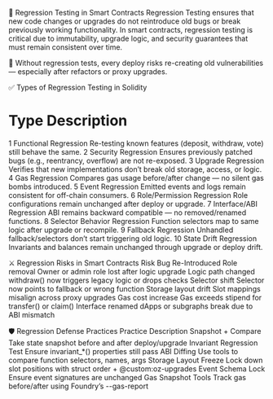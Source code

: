 🔁 Regression Testing in Smart Contracts
Regression Testing ensures that new code changes or upgrades do not reintroduce old bugs or break previously working functionality. In smart contracts, regression testing is critical due to immutability, upgrade logic, and security guarantees that must remain consistent over time.

🚨 Without regression tests, every deploy risks re-creating old vulnerabilities — especially after refactors or proxy upgrades.

✅ Types of Regression Testing in Solidity
#	Type	Description
1	Functional Regression	Re-testing known features (deposit, withdraw, vote) still behave the same.
2	Security Regression	Ensures previously patched bugs (e.g., reentrancy, overflow) are not re-exposed.
3	Upgrade Regression	Verifies that new implementations don’t break old storage, access, or logic.
4	Gas Regression	Compares gas usage before/after change — no silent gas bombs introduced.
5	Event Regression	Emitted events and logs remain consistent for off-chain consumers.
6	Role/Permission Regression	Role configurations remain unchanged after deploy or upgrade.
7	Interface/ABI Regression	ABI remains backward compatible — no removed/renamed functions.
8	Selector Behavior Regression	Function selectors map to same logic after upgrade or recompile.
9	Fallback Regression	Unhandled fallback/selectors don’t start triggering old logic.
10	State Drift Regression	Invariants and balances remain unchanged through upgrade or deploy drift.

⚔️ Regression Risks in Smart Contracts
Risk	Bug Re-Introduced
Role removal	Owner or admin role lost after logic upgrade
Logic path changed	withdraw() now triggers legacy logic or drops checks
Selector shift	Selector now points to fallback or wrong function
Storage layout drift	Slot mappings misalign across proxy upgrades
Gas cost increase	Gas exceeds stipend for transfer() or claim()
Interface renamed	dApps or subgraphs break due to ABI mismatch

🛡️ Regression Defense Practices
Practice	Description
Snapshot + Compare	Take state snapshot before and after deploy/upgrade
Invariant Regression Test	Ensure invariant_*() properties still pass
ABI Diffing	Use tools to compare function selectors, names, args
Storage Layout Freeze	Lock down slot positions with struct order + @custom:oz-upgrades
Event Schema Lock	Ensure event signatures are unchanged
Gas Snapshot Tools	Track gas before/after using Foundry’s --gas-report
